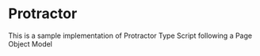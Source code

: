 # Protractor
This is a sample implementation of Protractor Type Script following a Page Object Model
